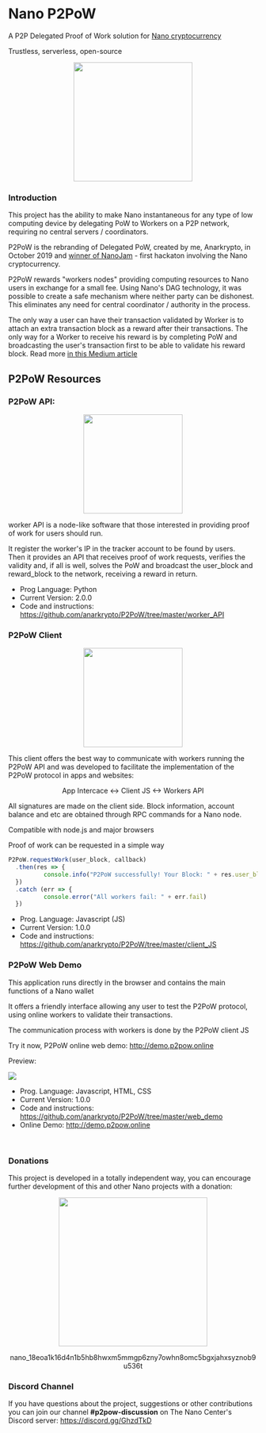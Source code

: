 # Nano P2PoW
A P2P Delegated Proof of Work solution for <a href="https://nano.org/" target="_blank">Nano cryptocurrency</a>

Trustless, serverless, open-source

<p align="center"><img src="https://github.com/anarkrypto/P2PoW/blob/master/docs/github-images/p2pow_logo.png?raw=true" width="240px"></p>

### Introduction
This project has the ability to make Nano instantaneous for any type of low computing device by delegating PoW to Workers on a P2P network, requiring no central servers / coordinators.

P2PoW is the rebranding of Delegated PoW, created by me, Anarkrypto, in October 2019 and <a href="https://medium.com/snapy-io/nano-jam-one-concludes-7ea7b35418a9" target="_blank">winner of NanoJam</a> - first hackaton involving the Nano cryptocurrency.

P2PoW rewards "workers nodes" providing computing resources to Nano users in exchange for a small fee. Using Nano's DAG technology, it was possible to create a safe mechanism where neither party can be dishonest. This eliminates any need for central coordinator / authority in the process.

The only way a user can have their transaction validated by Worker is to attach an extra transaction block as a reward after their transactions. The only way for a Worker to receive his reward is by completing PoW and broadcasting the user's transaction first to be able to validate his reward block. Read more <a href="https://medium.com/@anarkrypto/delegated-proof-of-work-d566870924d9" target="_blank">in this Medium article</a>

## P2PoW Resources

### P2PoW API:
<p align="center"><img src="https://github.com/anarkrypto/P2PoW/blob/master/docs/github-images/api.png?raw=true" width="200px"></p>
worker API is a node-like software that those interested in providing proof of work for users should run.

It register the worker's IP in the tracker account to be found by users.<br>
Then it provides an API that receives proof of work requests, verifies the validity and, if all is well, solves the PoW and broadcast the user_block and reward_block to the network, receiving a reward in return.

- Prog Language: Python
- Current Version: 2.0.0
- Code and instructions: https://github.com/anarkrypto/P2PoW/tree/master/worker_API


### P2PoW Client
<p align="center"><img src="https://github.com/anarkrypto/P2PoW/blob/master/docs/github-images/client.png?raw=true" width="200px"></p>

This client offers the best way to communicate with workers running the P2PoW API and was developed to facilitate the implementation of the P2PoW protocol in apps and websites:

<p align="center">App Intercace <-> Client JS <-> Workers API</p>

All signatures are made on the client side. Block information, account balance and etc are obtained through RPC commands for a Nano node.

Compatible with node.js and major browsers

Proof of work can be requested in a simple way
```js
P2PoW.requestWork(user_block, callback)
  .then(res => {
          console.info("P2PoW successfully! Your Block: " + res.user_block.hash)
  })
  .catch (err => {
          console.error("All workers fail: " + err.fail)
  })
```

- Prog. Language: Javascript (JS)
- Current Version: 1.0.0
- Code and instructions: https://github.com/anarkrypto/P2PoW/tree/master/client_JS


### P2PoW Web Demo

This application runs directly in the browser and contains the main functions of a Nano wallet

It offers a friendly interface allowing any user to test the P2PoW protocol, using online workers to validate their transactions.

The communication process with workers is done by the P2PoW client JS

Try it now, P2PoW online web demo: <a href="http://demo.p2pow.online" target="_blank">http://demo.p2pow.online</a>

Preview:

<img src="https://github.com/anarkrypto/P2PoW/blob/master/docs/p2pow-demo.gif?raw=true">

- Prog. Language: Javascript, HTML, CSS
- Current Version: 1.0.0
- Code and instructions: https://github.com/anarkrypto/P2PoW/tree/master/web_demo
- Online Demo: http://demo.p2pow.online


<br>

### Donations
This project is developed in a totally independent way, you can encourage further development of this and other Nano projects with a donation:

<p align="center">
<img src="https://github.com/anarkrypto/P2PoW/blob/master/docs/donate-qr-code-gradient.png?raw=true" width="300px" />
</p>


<p align="center">
 nano_18eoa1k16d4n1b5hb8hwxm5mmgp6zny7owhn8omc5bgxjahxsyznob9u536t
 </p>

### Discord Channel
If you have questions about the project, suggestions or other contributions you can join our channel **#p2pow-discussion** on The Nano Center's Discord server:
https://discord.gg/GhzdTkD

